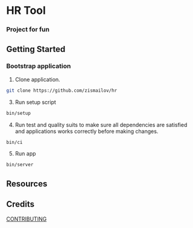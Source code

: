 # HR Tool
### Project for fun

## Getting Started
### Bootstrap application

1. Clone application.

```bash
git clone https://github.com/zismailov/hr
```
3. Run setup script

```bash
bin/setup
```

4. Run test and quality suits to make sure all dependencies are satisfied and applications works correctly before making changes.

```bash
bin/ci
```

5. Run app

```bash
bin/server
```

## Resources

## Credits

[CONTRIBUTING](https://github.com/zismailov/hr/contributors)
